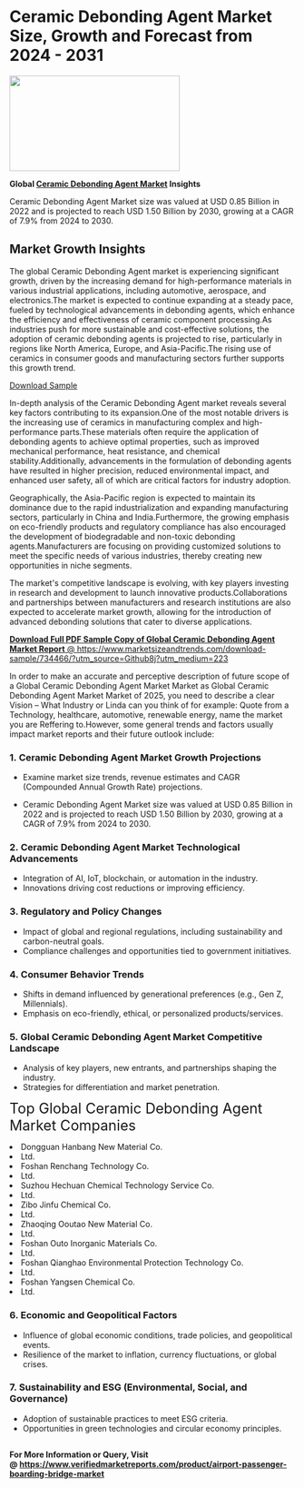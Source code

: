 <H1>Ceramic Debonding Agent Market Size, Growth and Forecast from 2024 - 2031</H1><img class="aligncenter size-medium wp-image-584254" src="https://thirdeyenews.in/wp-content/uploads/2024/09/Global-Market-Research-300x168.jpeg" alt="" width="300" height="168" /><p><strong>Global&nbsp;<a href="https://www.marketsizeandtrends.com/download-sample/734466/?utm_source=Github8j?utm_medium=223">Ceramic Debonding Agent Market</a> Insights</strong></p><p>Ceramic Debonding Agent Market size was valued at USD 0.85 Billion in 2022 and is projected to reach USD 1.50 Billion by 2030, growing at a CAGR of 7.9% from 2024 to 2030.</p><p><h2>Market Growth Insights</h2> <p>The global Ceramic Debonding Agent market is experiencing significant growth, driven by the increasing demand for high-performance materials in various industrial applications, including automotive, aerospace, and electronics.The market is expected to continue expanding at a steady pace, fueled by technological advancements in debonding agents, which enhance the efficiency and effectiveness of ceramic component processing.As industries push for more sustainable and cost-effective solutions, the adoption of ceramic debonding agents is projected to rise, particularly in regions like North America, Europe, and Asia-Pacific.The rising use of ceramics in consumer goods and manufacturing sectors further supports this growth trend.</p> <p><a href="download_link_here">Download Sample</a></p> <p>In-depth analysis of the Ceramic Debonding Agent market reveals several key factors contributing to its expansion.One of the most notable drivers is the increasing use of ceramics in manufacturing complex and high-performance parts.These materials often require the application of debonding agents to achieve optimal properties, such as improved mechanical performance, heat resistance, and chemical stability.Additionally, advancements in the formulation of debonding agents have resulted in higher precision, reduced environmental impact, and enhanced user safety, all of which are critical factors for industry adoption.</p> <p>Geographically, the Asia-Pacific region is expected to maintain its dominance due to the rapid industrialization and expanding manufacturing sectors, particularly in China and India.Furthermore, the growing emphasis on eco-friendly products and regulatory compliance has also encouraged the development of biodegradable and non-toxic debonding agents.Manufacturers are focusing on providing customized solutions to meet the specific needs of various industries, thereby creating new opportunities in niche segments.</p> <p>The market's competitive landscape is evolving, with key players investing in research and development to launch innovative products.Collaborations and partnerships between manufacturers and research institutions are also expected to accelerate market growth, allowing for the introduction of advanced debonding solutions that cater to diverse applications.</p> <p><a href="get_more_link_here"></p><p><span class=""><strong>Download Full PDF Sample Copy of Global Ceramic Debonding Agent Market Report</strong> @ <a href="https://www.marketsizeandtrends.com/download-sample/734466/?utm_source=Github8j?utm_medium=223" target="_blank">https://www.marketsizeandtrends.com/download-sample/734466/?utm_source=Github8j?utm_medium=223</a></span></p><p>In order to make an accurate and perceptive description of future scope of a Global&nbsp;Ceramic Debonding Agent Market Market as Global&nbsp;Ceramic Debonding Agent Market Market of 2025, you need to describe a clear Vision &ndash; What Industry or Linda can you think of for example: Quote from a Technology, healthcare, automotive, renewable energy, name the market you are Reffering to.However, some general trends and factors usually impact market reports and their future outlook include:</p><h3>1.&nbsp;<strong>Ceramic Debonding Agent Market Growth Projections</strong></h3><ul><li>Examine market size trends, revenue estimates and CAGR (Compounded Annual Growth Rate) projections.</li><li><p>Ceramic Debonding Agent Market size was valued at USD 0.85 Billion in 2022 and is projected to reach USD 1.50 Billion by 2030, growing at a CAGR of 7.9% from 2024 to 2030.</p></li></ul><h3>2.&nbsp;<strong>Ceramic Debonding Agent Market Technological Advancements</strong></h3><ul><li>Integration of AI, IoT, blockchain, or automation in the industry.</li><li>Innovations driving cost reductions or improving efficiency.</li></ul><h3>3.&nbsp;<strong>Regulatory and Policy Changes</strong></h3><ul><li>Impact of global and regional regulations, including sustainability and carbon-neutral goals.</li><li>Compliance challenges and opportunities tied to government initiatives.</li></ul><h3>4.&nbsp;<strong>Consumer Behavior Trends</strong></h3><ul><li>Shifts in demand influenced by generational preferences (e.g., Gen Z, Millennials).</li><li>Emphasis on eco-friendly, ethical, or personalized products/services.</li></ul><h3>5.&nbsp;<strong>Global Ceramic Debonding Agent Market Competitive Landscape</strong></h3><ul><li>Analysis of key players, new entrants, and partnerships shaping the industry.</li><li>Strategies for differentiation and market penetration.</li></ul><p data-pm-slice="1 1 []"><span style="color: inherit; font-family: inherit; font-size: 25px;">Top Global Ceramic Debonding Agent Market Companies</span></p><div class="" data-test-id=""><p><li>Dongguan Hanbang New Material Co.</li><li> Ltd.</li><li> Foshan Renchang Technology Co.</li><li> Ltd.</li><li> Suzhou Hechuan Chemical Technology Service Co.</li><li> Ltd.</li><li> Zibo Jinfu Chemical Co.</li><li> Ltd.</li><li> Zhaoqing Ooutao New Material Co.</li><li> Ltd.</li><li> Foshan Outo Inorganic Materials Co.</li><li> Ltd.</li><li> Foshan Qianghao Environmental Protection Technology Co.</li><li> Ltd.</li><li> Foshan Yangsen Chemical Co.</li><li> Ltd.</li></p></div><h3>6.&nbsp;<strong>Economic and Geopolitical Factors</strong></h3><ul><li>Influence of global economic conditions, trade policies, and geopolitical events.</li><li>Resilience of the market to inflation, currency fluctuations, or global crises.</li></ul><h3>7.&nbsp;<strong>Sustainability and ESG (Environmental, Social, and Governance)</strong></h3><ul><li>Adoption of sustainable practices to meet ESG criteria.</li><li>Opportunities in green technologies and circular economy principles.</li></ul><h2><strong style="font-size: 14px;">For More Information or Query, Visit @&nbsp;</strong><a style="background-color: #ffffff; font-size: 14px;" href="https://www.marketsizeandtrends.com/report/ceramic-debonding-agent-market/" target="_blank">https://www.verifiedmarketreports.com/product/airport-passenger-boarding-bridge-market</a></h2>